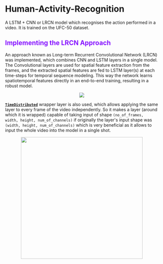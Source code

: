 # Human-Activity-Recognition
A LSTM + CNN or LRCN model which recognises the action performed in a video. It is trained on the UFC-50 dataset.

## **<font style="color:rgb(134,19,348)">Implementing the LRCN Approach</font>**

An approach known as Long-term Recurrent Convolutional Network (LRCN) was implemented, which combines CNN and LSTM layers in a single model. The Convolutional layers are used for spatial feature extraction from the frames, and the extracted spatial features are fed to LSTM layer(s) at each time-steps for temporal sequence modeling. This way the network learns spatiotemporal features directly in an end-to-end training, resulting in a robust model.

<center>
<img src='https://drive.google.com/uc?export=download&id=1I-q5yLsIoNh2chfzT7JYvra17FsXvdme'>
</center>

[**`TimeDistributed`**](https://keras.io/api/layers/recurrent_layers/time_distributed/) wrapper layer is also used, which allows applying the same layer to every frame of the video independently. So it makes a layer (around which it is wrapped) capable of taking input of shape `(no_of_frames, width, height, num_of_channels)` if originally the layer's input shape was `(width, height, num_of_channels)` which is very beneficial as it allows to input the whole video into the model in a single shot. 

<center>
<img src='https://drive.google.com/uc?export=download&id=1CbauSm5XTY7ypHYBHH7rDSnJ5LO9CUWX' width=400>
</center>
